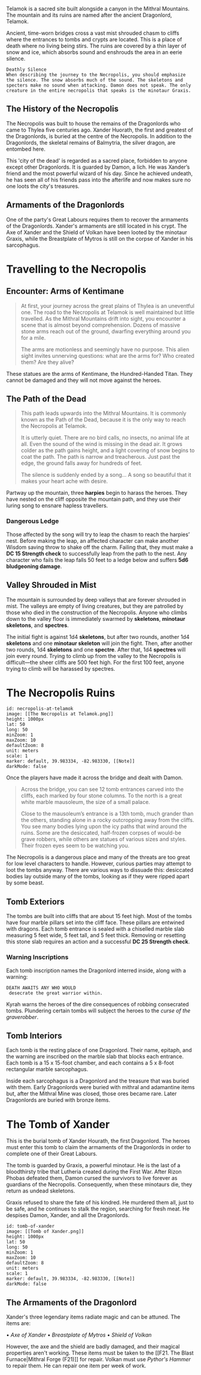 Telamok is a sacred site built alongside a canyon in the Mithral Mountains. The mountain and its ruins are named after the ancient Dragonlord, Telamok.

Ancient, time-worn bridges cross a vast mist shrouded chasm to cliffs where the entrances to tombs and crypts are located. This is a place of death where no living being stirs. The ruins are covered by a thin layer of snow and ice, which absorbs sound and enshrouds the area in an eerie silence.

	Deathly Silence
	When describing the journey to the Necropolis, you should emphasize the silence. The snow absorbs much of the sound. The skeletons and specters make no sound when attacking. Damon does not speak. The only creature in the entire necropolis that speaks is the minotaur Graxis.

## The History of the Necropolis
The Necropolis was built to house the remains of the Dragonlords who came to Thylea five centuries ago. Xander Huorath, the first and greatest of the Dragonlords, is buried at the centre of the Necropolis. In addition to the Dragonlords, the skeletal remains of Balmytria, the silver dragon, are entombed here. 

This 'city of the dead' is regarded as a sacred place, forbidden to anyone except other Dragonlords. It is guarded by Damon, a lich. He was Xander’s friend and the most powerful wizard of his day. Since he achieved undeath, he has seen all of his friends pass into the afterlife and now makes sure no one loots the city's treasures.

## Armaments of the Dragonlords
One of the party's Great Labours requires them to recover the armaments of the Dragonlords. Xander's armaments are still located in his crypt. The Axe of Xander and the Shield of Volkan have been looted by the minotaur Graxis, while the Breastplate of Mytros is still on the corpse of Xander in his sarcophagus.

# Travelling to the Necropolis

## Encounter: Arms of Kentimane
> At first, your journey across the great plains of Thylea is an uneventful one. The road to the Necropolis at Telamok is well maintained but little travelled. As the Mithral Mountains drift into sight, you encounter a scene that is almost beyond comprehension. Dozens of massive stone arms reach out of the ground, dwarfing everything around you for a mile.
> 
> The arms are motionless and seemingly have no purpose. This alien sight invites unnerving questions: what are the arms for? Who created them? Are they alive?

These statues are the arms of Kentimane, the Hundred-Handed Titan. They cannot be damaged and they will not move against the heroes.

## The Path of the Dead
> This path leads upwards into the Mithral Mountains. It is commonly known as the Path of the Dead, because it is the only way to reach the Necropolis at Telamok. 
> 
> It is utterly quiet. There are no bird calls, no insects, no animal life at all. Even the sound of the wind is missing in the dead air. It grows colder as the path gains height, and a light covering of snow begins to coat the path. The path is narrow and treacherous. Just past the edge, the ground falls away for hundreds of feet.
> 
> The silence is suddenly ended by a song… A song so beautiful that it makes your heart ache with desire.

Partway up the mountain, three **harpies** begin to harass the heroes. They have nested on the cliff opposite the mountain path, and they use their luring song to ensnare hapless travellers.  

### Dangerous Ledge
Those affected by the song will try to leap the chasm to reach the harpies’ nest. Before making the leap, an affected character can make another Wisdom saving throw to shake off the charm. Failing that, they must make a **DC 15 Strength check** to successfully leap from the path to the nest. Any character who fails the leap falls 50 feet to a ledge below and suffers **5d6 bludgeoning damage**.

## Valley Shrouded in Mist
The mountain is surrounded by deep valleys that are forever shrouded in mist. The valleys are empty of living creatures, but they are patrolled by those who died in the construction of the Necropolis. Anyone who climbs down to the valley floor is immediately swarmed by **skeletons**, **minotaur skeletons**, and **spectres**.

The initial fight is against 1d4 **skeletons**, but after two rounds, another 1d4 **skeletons** and one **minotaur skeleton** will join the fight. Then, after another two rounds, 1d4 **skeletons** and one **spectre**. After that, 1d4 **spectres** will join every round. Trying to climb up from the valley to the Necropolis is difficult—the sheer cliffs are 500 feet high. For the first 100 feet, anyone trying to climb will be harassed by spectres.

# The Necropolis Ruins

```leaflet
id: necropolis-at-telamok
image: [[The Necropolis at Telamok.png]]
height: 1000px
lat: 50
long: 50
minZoom: 1
maxZoom: 10
defaultZoom: 8
unit: meters
scale: 1
marker: default, 39.983334, -82.983330, [[Note]]
darkMode: false
```

Once the players have made it across the bridge and dealt with Damon.

> Across the bridge, you can see 12 tomb entrances carved into the cliffs, each marked by four stone columns. To the north is a great white marble mausoleum, the size of a small palace.
> 
> Close to the mausoleum’s entrance is a 13th tomb, much grander than the others, standing alone in a rocky outcropping away from the cliffs. You see many bodies lying upon the icy paths that wind around the ruins. Some are the desiccated, half-frozen corpses of would-be grave robbers, while others are statues of various sizes and styles. Their frozen eyes seem to be watching you.

The Necropolis is a dangerous place and many of the threats are too great for low level characters to handle. However, curious parties may attempt to loot the tombs anyway. There are various ways to dissuade this: desiccated bodies lay outside many of the tombs, looking as if they were ripped apart by some beast.

## Tomb Exteriors
The tombs are built into cliffs that are about 15 feet high. Most of the tombs have four marble pillars set into the cliff face. These pillars are entwined with dragons. Each tomb entrance is sealed with a chiselled marble slab measuring 5 feet wide, 5 feet tall, and 5 feet thick. Removing or resetting this stone slab requires an action and a successful **DC 25 Strength check**.

### Warning Inscriptions
Each tomb inscription names the Dragonlord interred inside, along with a warning:

	DEATH AWAITS ANY WHO WOULD
	 desecrate the great warrior within.

Kyrah warns the heroes of the dire consequences of robbing consecrated tombs. Plundering certain tombs will subject the heroes to the *curse of the graverobber*.

## Tomb Interiors
Each tomb is the resting place of one Dragonlord. Their name, epitaph, and the warning are inscribed on the marble slab that blocks each entrance. Each tomb is a 15 x 15-foot chamber, and each contains a 5 x 8-foot rectangular marble sarcophagus.

Inside each sarcophagus is a Dragonlord and the treasure that was buried with them. Early Dragonlords were buried with mithral and adamantine items but, after the Mithral Mine was closed, those ores became rare. Later Dragonlords are buried with bronze items.

# The Tomb of Xander
This is the burial tomb of Xander Hourath, the first Dragonlord. The heroes must enter this tomb to claim the armaments of the Dragonlords in order to complete one of their Great Labours.

The tomb is guarded by Graxis, a powerful minotaur. He is the last of a bloodthirsty tribe that Lutheria created during the First War. After Rizon Phobas defeated them, Damon cursed the survivors to live forever as guardians of the Necropolis. Consequently, when these minotaurs die, they return as undead skeletons.

Graxis refused to share the fate of his kindred. He murdered them all, just to be safe, and he continues to stalk the region, searching for fresh meat. He despises Damon, Xander, and all the Dragonlords.

```leaflet
id: tomb-of-xander
image: [[Tomb of Xander.png]]
height: 1000px
lat: 50
long: 50
minZoom: 1
maxZoom: 10
defaultZoom: 8
unit: meters
scale: 1
marker: default, 39.983334, -82.983330, [[Note]]
darkMode: false
```

## The Armaments of the Dragonlord
Xander's three legendary items radiate magic and can be attuned. The items are:

• *Axe of Xander*
• *Breastplate of Mytros*
• *Shield of Volkan*

However, the axe and the shield are badly damaged, and their magical properties aren't working. These items must be taken to the [[F21. The Blast Furnace|Mithral Forge (F21)]] for repair.  Volkan must use *Pythor's Hammer* to repair them. He can repair one item per week of work.